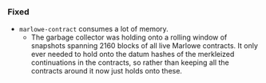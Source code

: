 ### Fixed

- `marlowe-contract` consumes a lot of memory.
  - The garbage collector was holding onto a rolling window of snapshots
    spanning 2160 blocks of all live Marlowe contracts. It only ever needed to
    hold onto the datum hashes of the merkleized continuations in the
    contracts, so rather than keeping all the contracts around it now just
    holds onto these.
